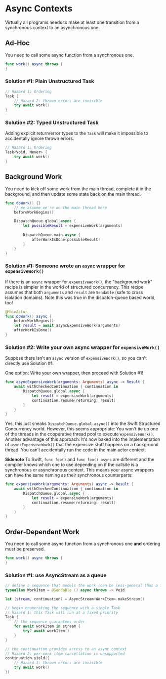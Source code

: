 # Async Contexts

Virtually all programs needs to make at least one transition from a synchronous context to an asynchronous one.

## Ad-Hoc

You need to call some async function from a synchronous one.

```swift
func work() async throws {
}
```

### Solution #1: Plain Unstructured Task

```swift
// Hazard 1: Ordering
Task {
    // Hazard 2: thrown errors are invisible
    try await work()
}
```

### Solution #2: Typed Unstructured Task

Adding explicit return/error types to the `Task` will make it impossible to accidentally ignore thrown errors.

```swift
// Hazard 1: Ordering
Task<Void, Never> {
    try await work()
}
```

## Background Work

You need to kick off some work from the main thread, complete it in the background, and then update some state back on the main thread.

```swift
func doWork() {}
    // We assume we're on the main thread here
    beforeWorkBegins()

    DispatchQueue.global.async {
        let possibleResult = expensiveWork(arguments)
        
        DispatchQueue.main.async {
            afterWorkIsDone(possibleResult)
        }
    }
}
```

### Solution #1: Someone wrote an `async` wrapper for `expensiveWork()`

If there is an `async` wrapper for `expensiveWork()`, the "background work" recipe is simpler in the world of structured concurrency. This recipe assumes that both `arguments` and `result` are `Sendable` (safe to cross isolation domains). Note this was true in the dispatch-queue based world, too!

```swift
@MainActor
func doWork() async {
    beforeWorkBegins()
    let result = await asyncExpensiveWork(arguments)
    afterWorkIsDone()
}
```

### Solution #2: Write your own async wrapper for `expensiveWork()`

Suppose there isn't an `async` version of `expensiveWork()`, so you can't directly use Solution #1. 

One option: Write your own wrapper, then proceed with Solution #1!

```swift
func asyncExpensiveWork(arguments: Arguments) async -> Result {
    await withCheckedContinuation { continuation in
        DispatchQueue.global.async {
            let result = expensiveWork(arguments)
            continuation.resume(returning: result)
        }
    }
}
```

Yes, this just sneaks `DispatchQueue.global.async()` into the Swift Structured Concurrency world. However, this seems appropriate: You won't tie up one of the threads in the cooperative thread pool to execute `expensiveWork()`. Another advantage of this approach: It's now baked into the implementation of `asyncExpensiveWork()` that the expensive stuff happens on a background thread. You can't accidentally run the code in the main actor context.

**Sidenote** To Swift, `func foo()` and `func foo() async` are different and the compiler knows which one to use depending on if the callsite is a synchronous or asynchronous context. This means your async wrappers can have the same naming as their synchronous counterparts:

```swift
func expensiveWork(arguments: Arguments) async -> Result {
    await withCheckedContinuation { continuation in
        DispatchQueue.global.async {
            let result = expensiveWork(arguments)
            continuation.resume(returning: result)
        }
    }
}
```

## Order-Dependent Work

You need to call some async function from a synchronous one **and** ordering must be preserved.

```swift
func work() async throws {
}
```

### Solution #1: use AsyncStream as a queue

```swift
// define a sequence that models the work (can be less-general than a function)
typealias WorkItem = @Sendable () async throws -> Void

let (stream, continuation) = AsyncStream<WorkItem>.makeStream()

// begin enumerating the sequence with a single Task
// hazard 1: this Task will run at a fixed priority
Task {
    // the sequence guarantees order
    for await workItem in stream {
        try? await workItem()
    }
}

// the continuation provides access to an async context
// Hazard 2: per-work item cancellation is unsupported
continuation.yield({
    // Hazard 3: thrown errors are invisible
    try await work()
})
```
